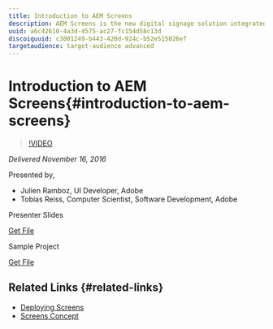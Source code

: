 ```yaml
---
title: Introduction to AEM Screens
description: AEM Screens is the new digital signage solution integrated into Adobe Experience Manager. In this AEM Gems session, we will present the main features of AEM Screens and how to set up a simple Project with a slideshow and an interactive experience. We then give an overview of how to develop AEM Screens optimized components and how to set up Channels for offline use. Finally, we will explore the AEM Screens REST API and explain how to integrate custom Cordova plugins.
uuid: a6c42610-4a3d-4575-ac27-fc154d58c13d
discoiquuid: c3001249-b443-420d-924c-b52e515026ef
targetaudience: target-audience advanced
---
```


# Introduction to AEM Screens{#introduction-to-aem-screens}

>[!VIDEO](https://video.tv.adobe.com/v/19301/?quality=9)

*Delivered November 16, 2016*

Presented by,

* Julien Ramboz, UI Developer, Adobe
* Tobias Reiss, Computer Scientist, Software Development, Adobe

Presenter Slides

[Get File](assets/2016-11-16-aem-screens.pdf)

Sample Project

[Get File](assets/aemscreensgems.zip)

## Related Links {#related-links}

* [Deploying Screens](https://docs.adobe.com/docs/en/aem/6-2/deploy/screens.html)
* [Screens Concept](https://docs.adobe.com/docs/en/aem/6-2/administer/screens.html)

